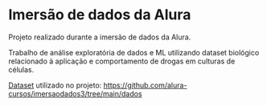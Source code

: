 # Imersão de dados da Alura

Projeto realizado durante a imersão de dados da Alura.

Trabalho de análise exploratória de dados e ML utilizando dataset biológico relacionado à aplicação e comportamento de drogas em culturas de células.

[Dataset](https://github.com/alura-cursos/imersaodados3/tree/main/dados) utilizado no projeto: https://github.com/alura-cursos/imersaodados3/tree/main/dados
